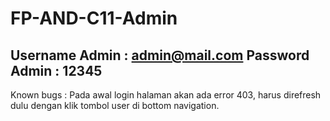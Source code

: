 # FP-AND-C11-Admin

Username Admin : admin@mail.com
Password Admin : 12345
------------------------------------
Known bugs :
Pada awal login halaman akan ada error 403, harus direfresh dulu dengan klik tombol user di bottom navigation.
